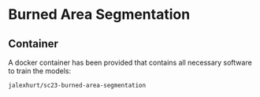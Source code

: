 # Burned Area Segmentation

## Container
A docker container has been provided that contains all necessary software to train the models:
```
jalexhurt/sc23-burned-area-segmentation
```